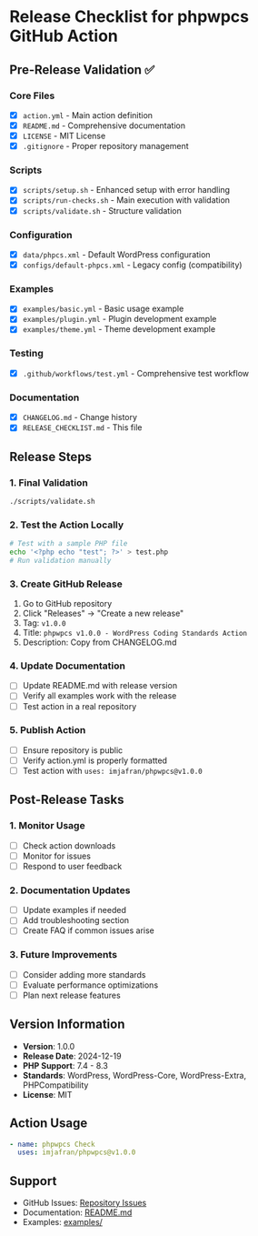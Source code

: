 # Release Checklist for phpwpcs GitHub Action

## Pre-Release Validation ✅

### Core Files
- [x] `action.yml` - Main action definition
- [x] `README.md` - Comprehensive documentation
- [x] `LICENSE` - MIT License
- [x] `.gitignore` - Proper repository management

### Scripts
- [x] `scripts/setup.sh` - Enhanced setup with error handling
- [x] `scripts/run-checks.sh` - Main execution with validation
- [x] `scripts/validate.sh` - Structure validation

### Configuration
- [x] `data/phpcs.xml` - Default WordPress configuration
- [x] `configs/default-phpcs.xml` - Legacy config (compatibility)

### Examples
- [x] `examples/basic.yml` - Basic usage example
- [x] `examples/plugin.yml` - Plugin development example
- [x] `examples/theme.yml` - Theme development example

### Testing
- [x] `.github/workflows/test.yml` - Comprehensive test workflow

### Documentation
- [x] `CHANGELOG.md` - Change history
- [x] `RELEASE_CHECKLIST.md` - This file

## Release Steps

### 1. Final Validation
```bash
./scripts/validate.sh
```

### 2. Test the Action Locally
```bash
# Test with a sample PHP file
echo '<?php echo "test"; ?>' > test.php
# Run validation manually
```

### 3. Create GitHub Release
1. Go to GitHub repository
2. Click "Releases" → "Create a new release"
3. Tag: `v1.0.0`
4. Title: `phpwpcs v1.0.0 - WordPress Coding Standards Action`
5. Description: Copy from CHANGELOG.md

### 4. Update Documentation
- [ ] Update README.md with release version
- [ ] Verify all examples work with the release
- [ ] Test action in a real repository

### 5. Publish Action
- [ ] Ensure repository is public
- [ ] Verify action.yml is properly formatted
- [ ] Test action with `uses: imjafran/phpwpcs@v1.0.0`

## Post-Release Tasks

### 1. Monitor Usage
- [ ] Check action downloads
- [ ] Monitor for issues
- [ ] Respond to user feedback

### 2. Documentation Updates
- [ ] Update examples if needed
- [ ] Add troubleshooting section
- [ ] Create FAQ if common issues arise

### 3. Future Improvements
- [ ] Consider adding more standards
- [ ] Evaluate performance optimizations
- [ ] Plan next release features

## Version Information

- **Version**: 1.0.0
- **Release Date**: 2024-12-19
- **PHP Support**: 7.4 - 8.3
- **Standards**: WordPress, WordPress-Core, WordPress-Extra, PHPCompatibility
- **License**: MIT

## Action Usage

```yaml
- name: phpwpcs Check
  uses: imjafran/phpwpcs@v1.0.0
```

## Support

- GitHub Issues: [Repository Issues](https://github.com/imjafran/phpwpcs/issues)
- Documentation: [README.md](README.md)
- Examples: [examples/](examples/) 